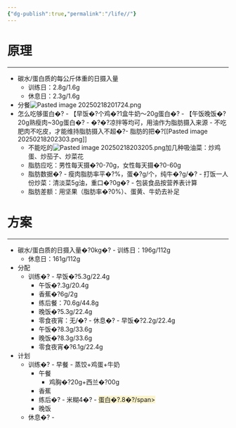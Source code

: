 ```yaml
---
{"dg-publish":true,"permalink":"/life//"}
---
```


# 原理
---
- 碳水/蛋白质的每公斤体重的日摄入量
	- 训练日：2.8g/1.6g
	- 休息日：2.3g/1.6g
- 分餐![Pasted image 20250218201724.png](/img/user/appendix/Pasted%20image%2020250218201724.png)
- 怎么吃够蛋白�?	- 【早饭�?个鸡�?1盒牛奶～20g蛋白�?	- 【午饭晚饭�?20g熟瘦肉~30g蛋白�?		- �?�?凉拌等均可，用油作为脂肪摄入来源
		- 不吃肥肉不吃皮，才能维持脂肪摄入不超�?- 脂肪的把�?[[Pasted image 20250218202303.png]]
	- 不能吃的![Pasted image 20250218203205.png](/img/user/appendix/Pasted%20image%2020250218203205.png)加几种吸油菜：炒鸡蛋、炒茄子、炒菜花
	- 脂肪应吃：男性每天摄�?0-70g，女性每天摄�?0-60g
	- 脂肪数据�?		- 瘦肉脂肪率平�?%，蛋�?g/个，纯牛�?g/�?		- 打饭一人份炒菜：清淡菜5g油，重口�?0g�?		- 包装食品按营养表计算
	- 脂肪差额：用坚果（脂肪率�?0%）、蛋黄、牛奶去补足

# 方案
---
- 碳水/蛋白质的日摄入量�?0kg�?	- 训练日：196g/112g
	- 休息日：161g/112g
- 分配
	- 训练�?		- 早饭�?5.3g/22.4g
		- 午饭�?.3g/20.4g
		- 香蕉�?6g/2g
		- 练后餐：70.6g/44.8g
		- 晚饭�?5.3g/22.4g
		- 零食夜宵：无/�?	- 休息�?		- 早饭�?2.2g/22.4g
		- 午饭�?8.3g/33.6g
		- 晚饭�?8.3g/33.6g
		- 零食夜宵�?6.1g/22.4g
- 计划
	- 训练�?		- 早餐
			- 蒸饺+鸡蛋+牛奶
		- 午餐
			- 鸡胸�?20g+西兰�?00g
		- 香蕉
		- 练后�?			- 米糊4�?			- <span style="background:rgba(240, 200, 0, 0.2)">蛋白�?.8�?/span>
		- 晚饭
	- 休息�?		- 

